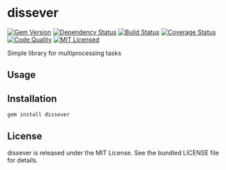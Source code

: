 dissever
=========

[![Gem Version](https://img.shields.io/gem/v/dissever.svg)](https://rubygems.org/gems/dissever)
[![Dependency Status](https://img.shields.io/gemnasium/akerl/dissever.svg)](https://gemnasium.com/akerl/dissever)
[![Build Status](https://img.shields.io/circleci/project/akerl/dissever.svg)](https://circleci.com/gh/akerl/dissever)
[![Coverage Status](https://img.shields.io/codecov/c/github/akerl/dissever.svg)](https://codecov.io/github/akerl/dissever)
[![Code Quality](https://img.shields.io/codacy/5e1e365eebf142d9b9d462a75dd2fcec.svg)](https://www.codacy.com/app/akerl/dissever)
[![MIT Licensed](https://img.shields.io/badge/license-MIT-green.svg)](https://tldrlegal.com/license/mit-license)

Simple library for multiprocessing tasks

## Usage

## Installation

    gem install dissever

## License

dissever is released under the MIT License. See the bundled LICENSE file for details.

